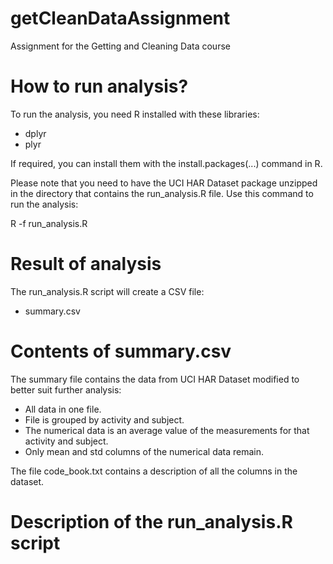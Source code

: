 # getCleanDataAssignment
Assignment for the Getting and Cleaning Data course

# How to run analysis?

To run the analysis, you need R installed with these libraries:
- dplyr
- plyr

If required, you can install them with the install.packages(...) command in R.

Please note that you need to have the UCI HAR Dataset package unzipped in the directory that contains the run_analysis.R file. Use this command to run the analysis:

R -f run_analysis.R

# Result of analysis

The run_analysis.R script will create a CSV file:
- summary.csv

# Contents of summary.csv

The summary file contains the data from UCI HAR Dataset modified to better suit further analysis:
- All data in one file.
- File is grouped by activity and subject.
- The numerical data is an average value of the measurements for that activity and subject.
- Only mean and std columns of the numerical data remain.

The file code_book.txt contains a description of all the columns in the dataset.

# Description of the run_analysis.R script

